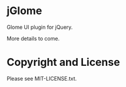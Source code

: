 jGlome
======
Glome UI plugin for jQuery.

More details to come.

Copyright and License
=====================
Please see MIT-LICENSE.txt.


